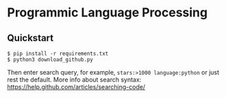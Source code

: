 # Programmic Language Processing

## Quickstart

```
$ pip install -r requirements.txt
$ python3 download_github.py
```

Then enter search query, for example, `stars:>1000 language:python` or just rest the default. More info about search syntax: https://help.github.com/articles/searching-code/
